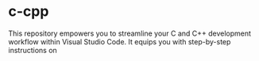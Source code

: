 # c-cpp
This repository empowers you to streamline your C and C++ development workflow within Visual Studio Code. It equips you with step-by-step instructions on
